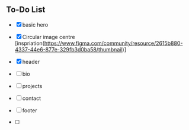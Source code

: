 ## To-Do List

- [X] basic hero
- [X] Circular image centre [inspriation(https://www.figma.com/community/resource/2615b880-4337-44e6-877e-329fb3d0ba58/thumbnail)]
- [X] header
- [ ] bio
- [ ] projects
- [ ] contact
- [ ] footer

- [ ] 